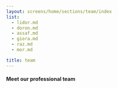 ```yaml
---
layout: screens/home/sections/team/index
list:
  - lidor.md
  - doron.md
  - assaf.md
  - giora.md
  - raz.md
  - mor.md

title: team
---
```


#### Meet our professional team
